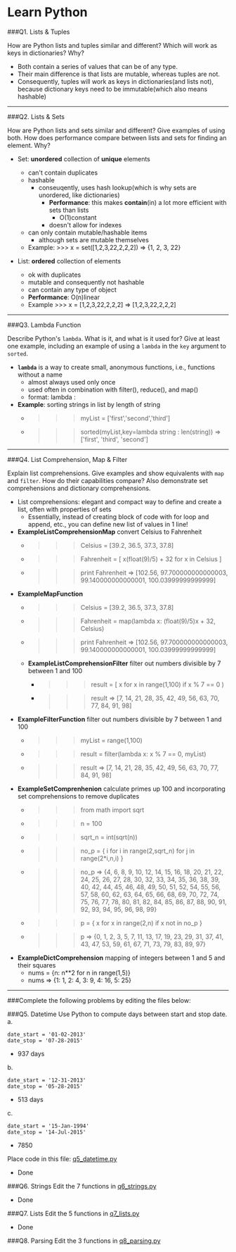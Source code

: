 # Learn Python

<!-- Read Allen Downey's [Think Python](http://www.greenteapress.com/thinkpython/) for getting up to speed with Python 2.7 and computer science topics. It's completely available online, or you can buy a physical copy if you would like.
 -->

###Q1. Lists &amp; Tuples

How are Python lists and tuples similar and different? Which will work as keys in dictionaries? Why?

* Both contain a series of values that can be of any type.
* Their main difference is that lists are mutable, whereas tuples are not.
* Consequently, tuples will work as keys in dictionaries(and lists not), because dictionary keys need to be immutable(which also means hashable)

---

###Q2. Lists &amp; Sets

How are Python lists and sets similar and different? Give examples of using both. How does performance compare between lists and sets for finding an element. Why?

* Set: **unordered** collection of **unique** elements  
  * can't contain duplicates
  * hashable  
    * conseuqently, uses hash lookup(which is why sets are unordered, like dictionaries)
      * **Performance**: this makes __contain__(in) a lot more efficient with sets than lists
        * O(1)constant
      * doesn't allow for indexes
  * can only contain mutable/hashable items
    * although sets are mutable themselves
  * Example: >>> x = set([1,2,3,22,2,2,2]) => {1, 2, 3, 22}

* List: **ordered** collection of elements  
  * ok with duplicates
  * mutable and consequently not hashable
  * can contain any type of object
  * **Performance**: O(n)linear
  * Example >>> x = [1,2,3,22,2,2,2] => [1,2,3,22,2,2,2]
---

###Q3. Lambda Function

Describe Python's `lambda`. What is it, and what is it used for? Give at least one example, including an example of using a `lambda` in the `key` argument to `sorted`.

* **`lambda`** is a way to create small, anonymous functions, i.e., functions without a name
  * almost always used only once
  * used often in combination with filter(), reduce(), and map()
  * format: lambda <arguments> : <expression>
* **Example**: sorting strings in list by length of string
  * >>> myList = ['first','second','third']
  * >>> sorted(myList,key=lambda string : len(string)) => ['first', 'third', 'second']


---

###Q4. List Comprehension, Map &amp; Filter

Explain list comprehensions. Give examples and show equivalents with `map` and `filter`. How do their capabilities compare? Also demonstrate set comprehensions and dictionary comprehensions.

* List comprehensions: elegant and compact way to define and create a list, often with properties of sets
  * Essentially, instead of creating block of code with for loop and append, etc., you can define new list of values in 1 line!
* **ExampleListComprehensionMap** convert Celsius to Fahrenheit
  * >>> Celsius = [39.2, 36.5, 37.3, 37.8]
  * >>> Fahrenheit = [ x(float(9)/5) + 32 for x in Celsius ]
  * >>> print Fahrenheit => [102.56, 97.700000000000003, 99.140000000000001, 100.03999999999999]
* **ExampleMapFunction**
  * >>> Celsius = [39.2, 36.5, 37.3, 37.8]
  * >>> Fahrenheit = map(lambda x: (float(9)/5)x + 32, Celsius)
  * >>> print Fahrenheit => [102.56, 97.700000000000003, 99.140000000000001, 100.03999999999999]
  * **ExampleListComprehensionFilter** filter out numbers divisible by 7 between 1 and 100
    * >>> result = [ x for x in range(1,100) if x % 7 == 0 )
    * >>> result => [7, 14, 21, 28, 35, 42, 49, 56, 63, 70, 77, 84, 91, 98]  
* **ExampleFilterFunction** filter out numbers divisible by 7 between 1 and 100
  * >>> myList = range(1,100)
  * >>> result = filter(lambda x: x % 7 == 0, myList)
  * >>> result => [7, 14, 21, 28, 35, 42, 49, 56, 63, 70, 77, 84, 91, 98]
* **ExampleSetComprenhenion** calculate primes up 100 and incorporating set comprehensions to remove duplicates
  * >>> from math import sqrt
  * >>> n = 100
  * >>> sqrt_n = int(sqrt(n))
  * >>> no_p = { i for i in range(2,sqrt_n) for j in range(2*i,n,i) }
  * >>> no_p => {4, 6, 8, 9, 10, 12, 14, 15, 16, 18, 20, 21, 22, 24, 25, 26, 27, 28, 30, 32, 33, 34, 35, 36, 38, 39, 40, 42, 44, 45, 46, 48, 49, 50, 51, 52, 54, 55, 56, 57, 58, 60, 62, 63, 64, 65, 66, 68, 69, 70, 72, 74, 75, 76, 77, 78, 80, 81, 82, 84, 85, 86, 87, 88, 90, 91, 92, 93, 94, 95, 96, 98, 99}
  * >>> p = { x for x in range(2,n) if x not in no_p }
  * >>> p => {0, 1, 2, 3, 5, 7, 11, 13, 17, 19, 23, 29, 31, 37, 41, 43, 47, 53, 59, 61, 67, 71, 73, 79, 83, 89, 97}
* **ExampleDictComprehension** mapping of integers between 1 and 5 and their squares
  * nums = {n: n**2 for n in range(1,5)}
  * nums => {1: 1, 2: 4, 3: 9, 4: 16, 5: 25}
---

###Complete the following problems by editing the files below:

###Q5. Datetime
Use Python to compute days between start and stop date.   
a.  

```
date_start = '01-02-2013'    
date_stop = '07-28-2015'
```
* 937 days

b.  
```
date_start = '12-31-2013'  
date_stop = '05-28-2015'  
```

* 513 days

c.  
```
date_start = '15-Jan-1994'      
date_stop = '14-Jul-2015'  
```

* 7850

Place code in this file: [q5_datetime.py](python/q5_datetime.py)

* Done

###Q6. Strings
Edit the 7 functions in [q6_strings.py](python/q6_strings.py)

* Done

###Q7. Lists
Edit the 5 functions in [q7_lists.py](python/q7_lists.py)

* Done

###Q8. Parsing
Edit the 3 functions in [q8_parsing.py](python/q8_parsing.py)
